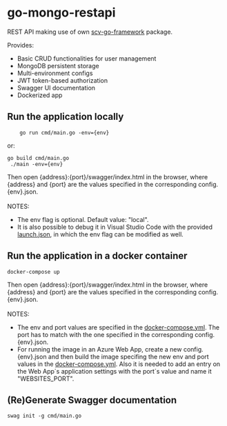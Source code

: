 # go-mongo-restapi
REST API making use of own [scv-go-framework](https://github.com/sergicanet9/scv-go-framework) package.

Provides:
- Basic CRUD functionalities for user management
- MongoDB persistent storage
- Multi-environment configs
- JWT token-based authorization
- Swagger UI documentation
- Dockerized app

## Run the application locally
```
    go run cmd/main.go -env={env}
```
or:
```
go build cmd/main.go
 ./main -env={env}
```
Then open {address}:{port}/swagger/index.html in the browser, where {address} and {port} are the values specified in the corresponding config.{env}.json.
<br />
<br />
 NOTES:
- The env flag is optional. Default value: "local".
- It is also possible to debug it in Visual Studio Code with the provided [launch.json](https://github.com/sergicanet9/go-mongo-restapi/blob/main/.vscode/launch.json), in which the env flag can be modified as well.

## Run the application in a docker container
```
docker-compose up
```
Then open {address}:{port}/swagger/index.html in the browser, where {address} and {port} are the values specified in the corresponding config.{env}.json.
<br />
<br />
NOTES:
- The env and port values are specified in the [docker-compose.yml](https://github.com/sergicanet9/go-mongo-restapi/blob/main/docker-compose.yml). The port has to match with the one specified in the corresponding config.{env}.json.
- For running the image in an Azure Web App, create a new config.{env}.json and then build the image specifing the new env and port values in the [docker-compose.yml](https://github.com/sergicanet9/go-mongo-restapi/blob/main/docker-compose.yml). Also it is needed to add an entry on the Web App´s application settings with the port´s value and name it "WEBSITES_PORT".

## (Re)Generate Swagger documentation
```
swag init -g cmd/main.go
```
